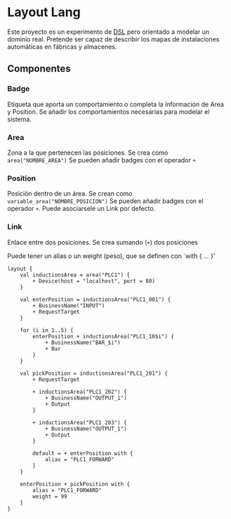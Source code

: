 # Layout Lang

Este proyecto es un experimento de [DSL](https://en.wikipedia.org/wiki/Domain-specific_language) 
pero orientado a modelar un dominio real. Pretende ser capaz de describir los mapas de instalaciones
automáticas en fábricas y almacenes.

## Componentes

### Badge
Etiqueta que aporta un comportamiento o completa la información de Area y Position.
Se añadir los comportamientos necesarias para modelar el sistema.

### Area
Zona a la que pertenecen las posiciones. Se crea como `area("NOMBRE_AREA")`
Se pueden añadir badges con el operador `+`

### Position
Posición dentro de un área. Se crean como `variable_area("NOMBRE_POSICION")`
Se pueden añadir badges con el operador `+`. Puede asociarsele un Link por defecto.

### Link
Enlace entre dos posiciones. Se crea sumando (`+`) dos posiciones 

Puede tener un alias o un weight (peso), que se definen con `with { ... }'



```
layout {
    val inductionsArea = area("PLC1") {
        + Device(host = "localhost", port = 80)
    }

    val enterPosition = inductionsArea("PLC1_001") {
        + BusinessName("INPUT")
        + RequestTarget
    }

    for (i in 1..5) {
        enterPosition + inductionsArea("PLC1_10$i") {
            + BusinessName("BAR_$i")
            + Bar
        }
    }
    
    val pickPosition = inductionsArea("PLC1_201") {
        + RequestTarget

        + inductionsArea("PLC1_202") {
            + BusinessName("OUTPUT_1")
            + Output
        }

        + inductionsArea("PLC1_203") {
            + BusinessName("OUTPUT_1")
            + Output
        }

        default = + enterPosition with {
            alias = "PLC1_FORWARD"
        }
    }

    enterPosition + pickPosition with {
        alias = "PLC1_FORWARD"
        weight = 99
    }
}
```




